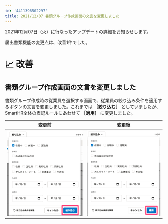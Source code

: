 ```yaml
---
id: '4411396502297'
title: 2021/12/07 書類グループ作成画面の文言を変更しました
---
```

2021年12月07日（火）に行なったアップデートの詳細をお知らせします。

届出書類機能の変更点は、改善1件でした。

# 📈 改善

## 書類グループ作成画面の文言を変更しました

書類グループ作成時の従業員を選択する画面で、従業員の絞り込み条件を適用するボタンの文言を変更しました。これまでは **［絞り込む］** としていましたが、SmartHR全体の表記ルールにあわせて **［適用］** に変更しました。

| 変更前 | 変更後 |
| --- | --- |
| ![変更前の［絞り込む］ボタン](./mceclip3.png) | ![変更後の［適用］ボタン](./mceclip4.png) |
